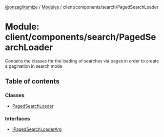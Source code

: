 [@onzag/itemize](../README.md) / [Modules](../modules.md) / client/components/search/PagedSearchLoader

# Module: client/components/search/PagedSearchLoader

Contains the classes for the loading of searches via pages in order to create
a pagination in search mode

## Table of contents

### Classes

- [PagedSearchLoader](../classes/client_components_search_PagedSearchLoader.PagedSearchLoader.md)

### Interfaces

- [IPagedSearchLoaderArg](../interfaces/client_components_search_PagedSearchLoader.IPagedSearchLoaderArg.md)
